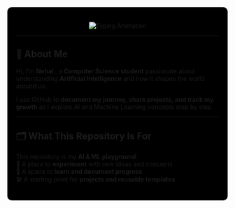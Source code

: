 <div style="background-color:#000000; padding: 20px; border-radius: 10px;">

<!-- Animated Typing Header -->
<p align="center">
  <img src="https://readme-typing-svg.demolab.com?font=Fira+Code&weight=600&size=28&pause=1000&color=FFE8E1&center=true&vCenter=true&width=500&lines=Welcome+to+My+AI+%26+ML+Space;Learning+Day+by+Day" alt="Typing Animation" />
</p>

---

## 👋 About Me  

Hi, I'm **Nehal** , a **Computer Science student** passionate about understanding **Artificial Intelligence** and how it shapes the world around us.  

I use GitHub to **document my journey, share projects, and track my growth** as I explore AI and Machine Learning concepts step by step.  

---

## 🗂️ What This Repository Is For  

This repository is my **AI & ML playground**:  
🧠 A place to **experiment** with new ideas and concepts  
📖 A space to **learn and document progress**  
🛠️ A starting point for **projects and reusable templates**  



